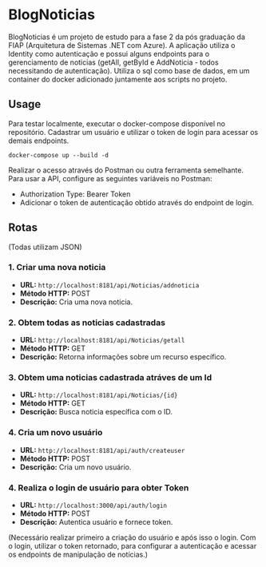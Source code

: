 # BlogNoticias

BlogNoticias é um projeto de estudo para a fase 2 da pós graduação da FIAP (Arquitetura de Sistemas .NET com Azure). 
A aplicação utiliza o Identity como autenticação e possui alguns endpoints para o gerenciamento de noticias (getAll, getById e AddNoticia - todos necessitando de autenticação).
Utiliza o sql como base de dados, em um container do docker adicionado juntamente aos scripts no projeto.

## Usage

Para testar localmente, executar o docker-compose disponível no repositório. Cadastrar um usuário e utilizar o token de login para acessar os demais endpoints.


```dotnet
docker-compose up --build -d
```
Realizar o acesso através do Postman ou outra ferramenta semelhante.
Para usar a API, configure as seguintes variáveis no Postman:

- Authorization Type: Bearer Token
- Adicionar o token de autenticação obtido através do endpoint de login.


## Rotas
(Todas utilizam JSON)

### 1. Criar uma nova noticia

- **URL:** `http://localhost:8181/api/Noticias/addnoticia`
- **Método HTTP:** POST
- **Descrição:** Cria uma nova noticia.

### 2. Obtem todas as noticias cadastradas

- **URL:** `http://localhost:8181/api/Noticias/getall`
- **Método HTTP:** GET
- **Descrição:** Retorna informações sobre um recurso específico.

### 3. Obtem uma noticias cadastrada atráves de um Id

- **URL:** `http://localhost:8181/api/Noticias/{id}`
- **Método HTTP:** GET
- **Descrição:** Busca noticia específica com o ID.

### 4. Cria um novo usuário

- **URL:** `http://localhost:8181/api/auth/createuser`
- **Método HTTP:** POST
- **Descrição:** Cria um novo usuário.

### 4. Realiza o login de usuário para obter Token

- **URL:** `http://localhost:3000/api/auth/login`
- **Método HTTP:** POST
- **Descrição:** Autentica usuário e fornece token.


(Necessário realizar primeiro a criação do usuário e após isso o login. Com o login, utilizar o token retornado, para configurar a autenticação e acessar os endpoints de manipulação de notícias.)
